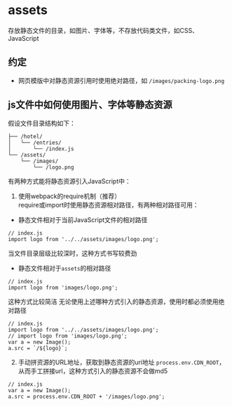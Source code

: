# assets
存放静态文件的目录，如图片、字体等，不存放代码类文件，如CSS、JavaScript

## 约定
- 网页模版中对静态资源引用时使用绝对路径，如 `/images/packing-logo.png`

## js文件中如何使用图片、字体等静态资源
假设文件目录结构如下：
```
├── /hotel/
│   └── /entries/
│       └── /index.js
└── /assets/
    └── /images/
        └── /logo.png

```
有两种方式能将静态资源引入JavaScript中：
1. 使用webpack的require机制（推荐）<br>
require或import时使用静态资源相对路径，有两种相对路径可用：
  - 静态文件相对于当前JavaScript文件的相对路径

  ```
  // index.js
  import logo from '../../assets/images/logo.png';
  ```
  当文件目录层级比较深时，这种方式书写较费劲
  - 静态文件相对于`assets`的相对路径

  ```
  // index.js
  import logo from 'images/logo.png';
  ```
  这种方式比较简洁
  无论使用上述哪种方式引入的静态资源，使用时都必须使用绝对路径

  ```
  // index.js
  import logo from '../../assets/images/logo.png';
  // import logo from 'images/logo.png';
  var a = new Image();
  a.src = `/${logo}`;
  ```
2. 手动拼资源的URL地址，获取到静态资源的uri地址 `process.env.CDN_ROOT`，从而手工拼接url，这种方式引入的静态资源不会做md5

  ```
  // index.js
  var a = new Image();
  a.src = process.env.CDN_ROOT + '/images/logo.png';
  ```
